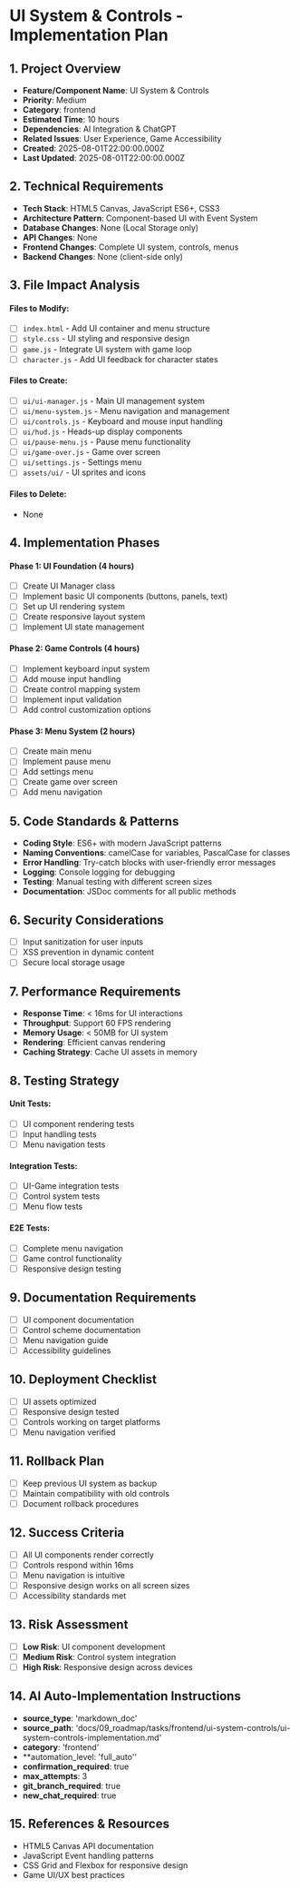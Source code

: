 # UI System & Controls - Implementation Plan

## 1. Project Overview
- **Feature/Component Name**: UI System & Controls
- **Priority**: Medium
- **Category**: frontend
- **Estimated Time**: 10 hours
- **Dependencies**: AI Integration & ChatGPT
- **Related Issues**: User Experience, Game Accessibility
- **Created**: 2025-08-01T22:00:00.000Z
- **Last Updated**: 2025-08-01T22:00:00.000Z

## 2. Technical Requirements
- **Tech Stack**: HTML5 Canvas, JavaScript ES6+, CSS3
- **Architecture Pattern**: Component-based UI with Event System
- **Database Changes**: None (Local Storage only)
- **API Changes**: None
- **Frontend Changes**: Complete UI system, controls, menus
- **Backend Changes**: None (client-side only)

## 3. File Impact Analysis
#### Files to Modify:
- [ ] `index.html` - Add UI container and menu structure
- [ ] `style.css` - UI styling and responsive design
- [ ] `game.js` - Integrate UI system with game loop
- [ ] `character.js` - Add UI feedback for character states

#### Files to Create:
- [ ] `ui/ui-manager.js` - Main UI management system
- [ ] `ui/menu-system.js` - Menu navigation and management
- [ ] `ui/controls.js` - Keyboard and mouse input handling
- [ ] `ui/hud.js` - Heads-up display components
- [ ] `ui/pause-menu.js` - Pause menu functionality
- [ ] `ui/game-over.js` - Game over screen
- [ ] `ui/settings.js` - Settings menu
- [ ] `assets/ui/` - UI sprites and icons

#### Files to Delete:
- None

## 4. Implementation Phases

#### Phase 1: UI Foundation (4 hours)
- [ ] Create UI Manager class
- [ ] Implement basic UI components (buttons, panels, text)
- [ ] Set up UI rendering system
- [ ] Create responsive layout system
- [ ] Implement UI state management

#### Phase 2: Game Controls (4 hours)
- [ ] Implement keyboard input system
- [ ] Add mouse input handling
- [ ] Create control mapping system
- [ ] Implement input validation
- [ ] Add control customization options

#### Phase 3: Menu System (2 hours)
- [ ] Create main menu
- [ ] Implement pause menu
- [ ] Add settings menu
- [ ] Create game over screen
- [ ] Add menu navigation

## 5. Code Standards & Patterns
- **Coding Style**: ES6+ with modern JavaScript patterns
- **Naming Conventions**: camelCase for variables, PascalCase for classes
- **Error Handling**: Try-catch blocks with user-friendly error messages
- **Logging**: Console logging for debugging
- **Testing**: Manual testing with different screen sizes
- **Documentation**: JSDoc comments for all public methods

## 6. Security Considerations
- [ ] Input sanitization for user inputs
- [ ] XSS prevention in dynamic content
- [ ] Secure local storage usage

## 7. Performance Requirements
- **Response Time**: < 16ms for UI interactions
- **Throughput**: Support 60 FPS rendering
- **Memory Usage**: < 50MB for UI system
- **Rendering**: Efficient canvas rendering
- **Caching Strategy**: Cache UI assets in memory

## 8. Testing Strategy
#### Unit Tests:
- [ ] UI component rendering tests
- [ ] Input handling tests
- [ ] Menu navigation tests

#### Integration Tests:
- [ ] UI-Game integration tests
- [ ] Control system tests
- [ ] Menu flow tests

#### E2E Tests:
- [ ] Complete menu navigation
- [ ] Game control functionality
- [ ] Responsive design testing

## 9. Documentation Requirements
- [ ] UI component documentation
- [ ] Control scheme documentation
- [ ] Menu navigation guide
- [ ] Accessibility guidelines

## 10. Deployment Checklist
- [ ] UI assets optimized
- [ ] Responsive design tested
- [ ] Controls working on target platforms
- [ ] Menu navigation verified

## 11. Rollback Plan
- [ ] Keep previous UI system as backup
- [ ] Maintain compatibility with old controls
- [ ] Document rollback procedures

## 12. Success Criteria
- [ ] All UI components render correctly
- [ ] Controls respond within 16ms
- [ ] Menu navigation is intuitive
- [ ] Responsive design works on all screen sizes
- [ ] Accessibility standards met

## 13. Risk Assessment
- [ ] **Low Risk**: UI component development
- [ ] **Medium Risk**: Control system integration
- [ ] **High Risk**: Responsive design across devices

## 14. AI Auto-Implementation Instructions
- **source_type**: 'markdown_doc'
- **source_path**: 'docs/09_roadmap/tasks/frontend/ui-system-controls/ui-system-controls-implementation.md'
- **category**: 'frontend'
- **automation_level: 'full_auto''
- **confirmation_required**: true
- **max_attempts**: 3
- **git_branch_required**: true
- **new_chat_required**: true

## 15. References & Resources
- HTML5 Canvas API documentation
- JavaScript Event handling patterns
- CSS Grid and Flexbox for responsive design
- Game UI/UX best practices 